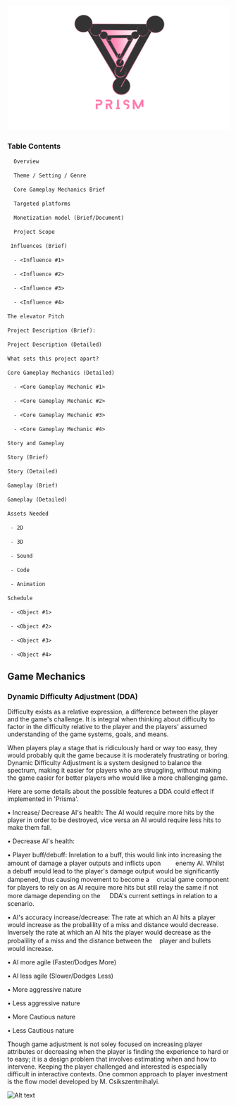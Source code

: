![Alt text](https://github.com/matthewsides/Project-Prism/blob/master/Logo-Prototype-Prism.gif?raw=true "Optional Title")


### Table Contents
      Overview

      Theme / Setting / Genre

      Core Gameplay Mechanics Brief

      Targeted platforms

      Monetization model (Brief/Document)

      Project Scope

     Influences (Brief)
    
      - <Influence #1>
        
      - <Influence #2>
        
      - <Influence #3>
        
      - <Influence #4>
        
    The elevator Pitch
    
    Project Description (Brief):
    
    Project Description (Detailed)
    
    What sets this project apart?
    
    Core Gameplay Mechanics (Detailed)
    
      - <Core Gameplay Mechanic #1>
        
      - <Core Gameplay Mechanic #2>
        
      - <Core Gameplay Mechanic #3>
        
      - <Core Gameplay Mechanic #4>
        
    Story and Gameplay
    
    Story (Brief)
    
    Story (Detailed)
   
    Gameplay (Brief)
    
    Gameplay (Detailed)
    
    Assets Needed
    
     - 2D
    
     - 3D
    
     - Sound
    
     - Code
    
     - Animation
     
    Schedule
    
     - <Object #1>
       
     - <Object #2>
        
     - <Object #3>
       
     - <Object #4>

## Game Mechanics


### Dynamic Difficulty Adjustment (DDA)

Difficulty exists as a relative expression, a difference between the player and the game's challenge. It is integral when thinking about 
difficulty to factor in the difficulty relative to the player and the players' assumed understanding of the game systems, goals, and means. 

When players play a stage that is ridiculously hard or way too easy, they would probably quit the game because it is moderately
frustrating or boring. Dynamic Difficulty Adjustment is a system designed to balance the spectrum, making it easier for players who are  struggling, without making the game easier for better players who would like a more challenging game.

Here are some details about the possible features a DDA could effect if implemented in 'Prisma'.

• Increase/ Decrease AI's health: The AI would require more hits by the player in order to be destroyed, vice versa an AI would require less hits to make them fall.

• Decrease AI's health: 

• Player buff/debuff: Inrelation to a buff, this would link into increasing the amount of damage a player outputs and inflicts upon ㅤㅤ  enemy AI. Whilst a debuff would lead to the player's damage output would be significantly dampened, thus causing movement to become a ㅤcrucial game component  for players to rely on as AI require more hits but still relay the same if not more damage depending on the ㅤ DDA's current settings in   relation to a scenario.      

• AI's accuracy increase/decrease: The rate at which an AI hits a player would increase as the probalility of a miss and distance would decrease. Inversely the rate at which an AI hits the player would decrease as the probalility of a miss and the distance between the ㅤplayer and bullets would increase. 

•  AI more agile (Faster/Dodges More)

•  AI less agile (Slower/Dodges Less)

•  More aggressive nature

•  Less aggressive nature

•  More Cautious nature

•  Less Cautious nature

Though game adjustment is not soley focused on increasing player attributes or decreasing when the player is finding the experience to hard or to easy; it is a design problem that involves estimating when and how to intervene. Keeping the player challenged and interested is especially difficult in interactive contexts. One common approach to player investment is the flow model developed by M. Csikszentmihalyi. 

![Alt text](https://github.com/matthewsides/Project-Prisma/blob/master/Csikszentmihalyi_Model.png?raw=true "Optional Title")




